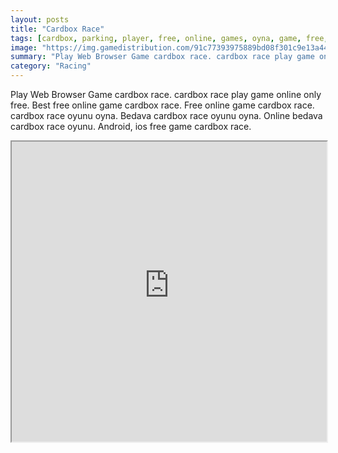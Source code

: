 ```yaml
---
layout: posts
title: "Cardbox Race"
tags: [cardbox, parking, player, free, online, games, oyna, game, free, games, play, play, games]
image: "https://img.gamedistribution.com/91c77393975889bd08f301c9e13a44b7.jpg"
summary: "Play Web Browser Game cardbox race. cardbox race play game online only free. Best free online game cardbox race. Free online game cardbox race. cardbox race oyunu oyna. Bedava cardbox race oyunu oyna. Online bedava cardbox race oyunu. Android, ios free game cardbox race."
category: "Racing"
---
```


Play Web Browser Game cardbox race. cardbox race play game online only free. Best free online game cardbox race. Free online game cardbox race. cardbox race oyunu oyna. Bedava cardbox race oyunu oyna. Online bedava cardbox race oyunu. Android, ios free game cardbox race.

<iframe width="100%" height="480px;" src="https://flash.gamedistribution.com?game=91c77393975889bd08f301c9e13a44b7"></iframe>